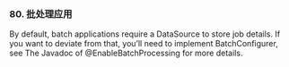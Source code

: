 ### 80. 批处理应用

By default, batch applications require a DataSource to store job details. If you want to deviate from that, you’ll need to implement BatchConfigurer, see The Javadoc of @EnableBatchProcessing for more details.
